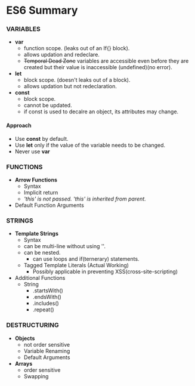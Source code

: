 # ES6 Summary

### VARIABLES
- **var**
  - function scope. (leaks out of an If{} block).
  - allows updation and redeclare.
  - ~~Temporal Dead Zone~~ variables are accessible even before they are created but their value is inaccessible (undefined)(no error).
- **let**
  - block scope. (doesn't leaks out of a block).
  - allows updation but not redeclaration.
- **const**
  - block scope.
  - cannot be updated.
  - if const is used to decalre an object, its attributes may change.

#### Approach
  - Use **const** by default.
  - Use **let** only if the value of the variable needs to be changed.
  - Never use **var**

### FUNCTIONS
- **Arrow Functions**
  - Syntax
  - Implicit return
  - *'this' is not passed. 'this' is inherited from parent.*
- Default Function Arguments

### STRINGS
- **Template Strings**
  - Syntax
  - can be multi-line without using '\'.
  - can be nested.
    - can use loops and if(ternerary) statements.
  - Tagged Template Literals (Actual Working)
    - Possibly applicable in preventing XSS(cross-site-scripting)
- Additional Functions
  - String
    - .startsWith()
    - .endsWith()
    - .includes()
    - .repeat()

### DESTRUCTURING
- **Objects**
  - not order sensitive
  - Variable Renaming
  - Default Arguments
- **Arrays**
  - order sensitive
  - Swapping
